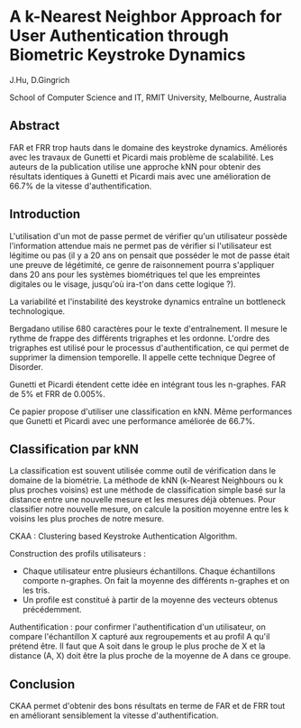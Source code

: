 # A k-Nearest Neighbor Approach for User Authentication through Biometric Keystroke Dynamics

J.Hu, D.Gingrich

School of Computer Science and IT, RMIT University, Melbourne, Australia

## Abstract

FAR et FRR trop hauts dans le domaine des keystroke dynamics. Améliorés avec les travaux de Gunetti et Picardi mais problème de scalabilité. Les auteurs de la publication utilise une approche kNN pour obtenir des résultats identiques à Gunetti et Picardi mais avec une amélioration de 66.7% de la vitesse d'authentification.

## Introduction

L'utilisation d'un mot de passe permet de vérifier qu'un utilisateur possède l'information attendue mais ne permet pas de vérifier si l'utilisateur est légitime ou pas (il y a 20 ans on pensait que posséder le mot de passe était une preuve de légétimité, ce genre de raisonnement pourra s'appliquer dans 20 ans pour les systèmes biométriques tel que les empreintes digitales ou le visage, jusqu'où ira-t'on dans cette logique ?).

La variabilité et l'instabilité des keystroke dynamics entraîne un bottleneck technologique.

Bergadano utilise 680 caractères pour le texte d'entraînement. Il mesure le rythme de frappe des différents trigraphes et les ordonne. L'ordre des trigraphes est utilisé pour le processus d'authentification, ce qui permet de supprimer la dimension temporelle. Il appelle cette technique Degree of Disorder.

Gunetti et Picardi étendent cette idée en intégrant tous les n-graphes. FAR de 5% et FRR de 0.005%.

Ce papier propose d'utiliser une classification en kNN. Même performances que Gunetti et Picardi avec une performance améliorée de 66.7%.

## Classification par kNN

La classification est souvent utilisée comme outil de vérification dans le domaine de la biométrie. La méthode de kNN (k-Nearest Neighbours ou k plus proches voisins) est une méthode de classification simple basé sur la distance entre une nouvelle mesure et les mesures déjà obtenues. Pour classifier notre nouvelle mesure, on calcule la position moyenne entre les k voisins les plus proches de notre mesure.

CKAA : Clustering based Keystroke Authentication Algorithm.

Construction des profils utilisateurs :

* Chaque utilisateur entre plusieurs échantillons. Chaque échantillons comporte n-graphes. On fait la moyenne des différents n-graphes et on les tris.
* Un profile est constitué à partir de la moyenne des vecteurs obtenus précédemment.

Authentification : pour confirmer l'authentification d'un utilisateur, on compare l'échantillon X capturé aux regroupements et au profil A qu'il prétend être. Il faut que A soit dans le group le plus proche de X et la distance (A, X) doit être la plus proche de la moyenne de A dans ce groupe.

## Conclusion

CKAA permet d'obtenir des bons résultats en terme de FAR et de FRR tout en améliorant sensiblement la vitesse d'authentification.
